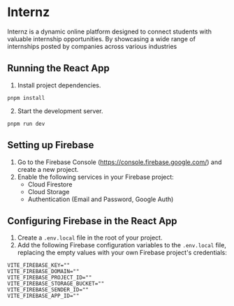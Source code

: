 # Internz
Internz is a dynamic online platform designed to connect students with valuable internship opportunities. By showcasing a wide range of internships posted by companies across various industries

## Running the React App

1. Install project dependencies.

```
pnpm install
```

2. Start the development server.

```
pnpm run dev
```

## Setting up Firebase

1. Go to the Firebase Console (https://console.firebase.google.com/) and create a new project.
1. Enable the following services in your Firebase project:
   - Cloud Firestore
   - Cloud Storage
   - Authentication (Email and Password, Google Auth)

## Configuring Firebase in the React App

1. Create a `.env.local` file in the root of your project.
2. Add the following Firebase configuration variables to the `.env.local` file, replacing the empty values with your own Firebase project's credentials:

```
VITE_FIREBASE_KEY=""
VITE_FIREBASE_DOMAIN=""
VITE_FIREBASE_PROJECT_ID=""
VITE_FIREBASE_STORAGE_BUCKET=""
VITE_FIREBASE_SENDER_ID=""
VITE_FIREBASE_APP_ID=""
```
